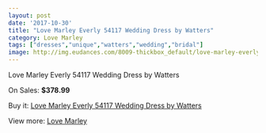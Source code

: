 ```yaml
---
layout: post
date: '2017-10-30'
title: "Love Marley Everly 54117 Wedding Dress by Watters"
category: Love Marley
tags: ["dresses","unique","watters","wedding","bridal"]
image: http://img.eudances.com/8009-thickbox_default/love-marley-everly-54117-wedding-dress-by-watters.jpg
---
```

Love Marley Everly 54117 Wedding Dress by Watters

On Sales: **$378.99**
<a href="https://www.eudances.com/en/love-marley/2798-love-marley-everly-54117-wedding-dress-by-watters.html"><amp-img layout="responsive" width="600" height="600" src="//img.eudances.com/8009-thickbox_default/love-marley-everly-54117-wedding-dress-by-watters.jpg" alt="Love Marley Everly 54117 Wedding Dress by Watters 0" /></a>
<a href="https://www.eudances.com/en/love-marley/2798-love-marley-everly-54117-wedding-dress-by-watters.html"><amp-img layout="responsive" width="600" height="600" src="//img.eudances.com/8014-thickbox_default/love-marley-everly-54117-wedding-dress-by-watters.jpg" alt="Love Marley Everly 54117 Wedding Dress by Watters 1" /></a>
<a href="https://www.eudances.com/en/love-marley/2798-love-marley-everly-54117-wedding-dress-by-watters.html"><amp-img layout="responsive" width="600" height="600" src="//img.eudances.com/8013-thickbox_default/love-marley-everly-54117-wedding-dress-by-watters.jpg" alt="Love Marley Everly 54117 Wedding Dress by Watters 2" /></a>
<a href="https://www.eudances.com/en/love-marley/2798-love-marley-everly-54117-wedding-dress-by-watters.html"><amp-img layout="responsive" width="600" height="600" src="//img.eudances.com/8012-thickbox_default/love-marley-everly-54117-wedding-dress-by-watters.jpg" alt="Love Marley Everly 54117 Wedding Dress by Watters 3" /></a>
<a href="https://www.eudances.com/en/love-marley/2798-love-marley-everly-54117-wedding-dress-by-watters.html"><amp-img layout="responsive" width="600" height="600" src="//img.eudances.com/8011-thickbox_default/love-marley-everly-54117-wedding-dress-by-watters.jpg" alt="Love Marley Everly 54117 Wedding Dress by Watters 4" /></a>
<a href="https://www.eudances.com/en/love-marley/2798-love-marley-everly-54117-wedding-dress-by-watters.html"><amp-img layout="responsive" width="600" height="600" src="//img.eudances.com/8010-thickbox_default/love-marley-everly-54117-wedding-dress-by-watters.jpg" alt="Love Marley Everly 54117 Wedding Dress by Watters 5" /></a>

Buy it: [Love Marley Everly 54117 Wedding Dress by Watters](https://www.eudances.com/en/love-marley/2798-love-marley-everly-54117-wedding-dress-by-watters.html "Love Marley Everly 54117 Wedding Dress by Watters")

View more: [Love Marley](https://www.eudances.com/en/44-love-marley "Love Marley")